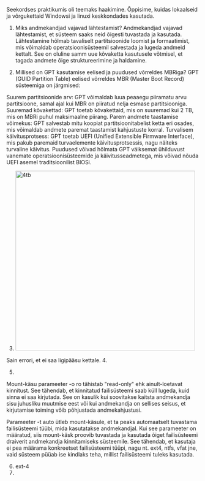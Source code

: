 Seekordses praktikumis oli teemaks haakimine. Õppisime, kuidas lokaalseid ja võrgukettaid Windowsi ja linuxi keskkondades kasutada.

1. Miks andmekandjad vajavad lähtestamist?
Andmekandjad vajavad lähtestamist, et süsteem saaks neid õigesti tuvastada ja kasutada. Lähtestamine hõlmab tavaliselt partitsioonide loomist ja formaatimist, mis võimaldab operatsioonisüsteemil salvestada ja lugeda andmeid kettalt. See on oluline samm uue kõvaketta kasutusele võtmisel, et tagada andmete õige struktureerimine ja haldamine.

2. Millised on GPT kasutamise eelised ja puudused võrreldes MBRiga?
GPT (GUID Partition Table) eelised võrreldes MBR (Master Boot Record) süsteemiga on järgmised:

Suurem partitsioonide arv: GPT võimaldab luua peaaegu piiramatu arvu partitsioone, samal ajal kui MBR on piiratud nelja esmase partitsiooniga.
Suuremad kõvakettad: GPT toetab kõvakettaid, mis on suuremad kui 2 TB, mis on MBRi puhul maksimaalne piirang.
Parem andmete taastamise võimekus: GPT salvestab mitu koopiat partitsioonitabelist ketta eri osades, mis võimaldab andmete paremat taastamist kahjustuste korral.
Turvalisem käivitusprotsess: GPT toetab UEFI (Unified Extensible Firmware Interface), mis pakub paremaid turvaelemente käivitusprotsessis, nagu näiteks turvaline käivitus.
Puudused võivad hõlmata GPT väiksemat ühilduvust vanemate operatsioonisüsteemide ja käivitusseadmetega, mis võivad nõuda UEFI asemel traditsioonilist BIOSi.

3.  <img width="469" alt="4tb" src="https://github.com/daum88/opsys2023/assets/68275432/8bc18563-6544-4b94-be56-bef19bf9a748">
Sain errori, et ei saa ligipääsu kettale.
 4. 

 5.
Mount-käsu parameeter -o ro tähistab "read-only" ehk ainult-loetavat kinnitust. See tähendab, et kinnitatud failisüsteemi saab küll lugeda, kuid sinna ei saa kirjutada. See on kasulik kui soovitakse kaitsta andmekandja sisu juhusliku muutmise eest või kui andmekandja on sellises seisus, et kirjutamise toiming võib põhjustada andmekahjustusi.

Parameeter -t auto ütleb mount-käsule, et ta peaks automaatselt tuvastama failisüsteemi tüübi, mida kasutatakse andmekandjal. Kui see parameeter on määratud, siis mount-käsk proovib tuvastada ja kasutada õiget failisüsteemi draiverit andmekandja kinnitamiseks süsteemile. See tähendab, et kasutaja ei pea määrama konkreetset failisüsteemi tüüpi, nagu nt. ext4, ntfs, vfat jne, vaid süsteem püüab ise kindlaks teha, millist failisüsteemi tuleks kasutada.

6.  ext-4
7.  
